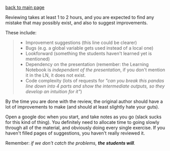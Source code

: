 [back to main page](./README.md)


Reviewing takes at least 1 to 2 hours, and you are expected to find any mistake that may possibly exist, and also to suggest improvements.

These include:
> - Improvement suggestions (this line could be clearer)
> - Bugs (e.g. a global variable gets used instead of a local one)
> - Lookforward (something the students haven't learned yet is mentioned)
> - Dependency on the presentation (remember: the Learning Notebook is *independent of the presentation*, if you don't mention it in the LN, it does not exist.
> - Code complexity (lots of requests for _"can you break this pandas line down into 4 parts and show the intermediate outputs, so they develop an intuition for it"_)

By the time you are done with the review, the original author should have a lot of improvements to make (and should at least slightly hate your guts). 

Open a google doc when you start, and take notes as you go (slack sucks for this kind of thing). You definitely need to allocate time to going slowly through all of the material, and obviously doing every single exercise. If you haven't filled pages of suggestions, you haven't really reviewed it.

Remember: _if we don't catch the problems, **the students will**._  